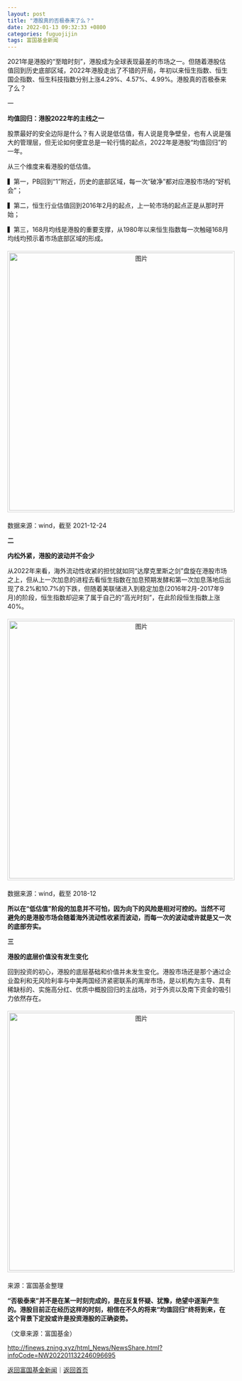 ```yaml
---
layout: post
title: "港股真的否极泰来了么？"
date: 2022-01-13 09:32:33 +0800
categories: fuguojijin
tags: 富国基金新闻
---
```

<p>2021年是港股的“至暗时刻”，港股成为全球表现最差的市场之一。但随着港股估值回到历史底部区域，2022年港股走出了不错的开局，年初以来恒生指数、恒生国企指数、恒生科技指数分别上涨4.29%、4.57%、4.99%。港股真的否极泰来了么？</p><p>一</p><p><strong>均值回归：港股2022年的主线之一 </strong></p><p>股票最好的安全边际是什么？有人说是低估值，有人说是竞争壁垒，也有人说是强大的管理层，但无论如何便宜总是一轮行情的起点，2022年是港股“均值回归”的一年。</p><p>从三个维度来看港股的低估值。</p><p>▍第一，PB回到“1”附近，历史的底部区域，每一次“破净”都对应港股市场的“好机会”；</p><p>▍第二，恒生行业估值回到2016年2月的起点，上一轮市场的起点正是从那时开始；</p><p>▍第三，168月均线是港股的重要支撑，从1980年以来恒生指数每一次触碰168月均线均预示着市场底部区域的形成。</p><center><img src="https://dfscdn.dfcfw.com/download/D25130279577481595902_w1080h489.jpg" alt="图片" width="580" style="border:#d1d1d1 1px solid;padding:3px;margin:5px 0;" /></center><p>数据来源：wind，截至 2021-12-24</p><p><strong>二</strong></p><p><strong>内松外紧，港股的波动并不会少 </strong></p><p>从2022年来看，海外流动性收紧的担忧就如同“达摩克里斯之剑”盘旋在港股市场之上，但从上一次加息的进程去看恒生指数在加息预期发酵和第一次加息落地后出现了8.2%和10.7%的下跌，但随着美联储进入到稳定加息(2016年2月-2017年9月)的阶段，恒生指数却迎来了属于自己的“高光时刻”，在此阶段恒生指数上涨40%。</p><center><img src="https://dfscdn.dfcfw.com/download/D24643944449512432804_w948h444.jpg" alt="图片" width="580" style="border:#d1d1d1 1px solid;padding:3px;margin:5px 0;" /></center><p>数据来源：wind，截至 2018-12</p><p><strong>所以在“低估值”阶段的加息并不可怕，因为向下的风险是相对可控的。当然不可避免的是港股市场会随着海外流动性收紧而波动，而每一次的波动或许就是又一次的底部夯实。</strong></p><p><strong>三</strong></p><p><strong>港股的底层价值没有发生变化</strong></p><p>回到投资的初心，港股的底层基础和价值并未发生变化。港股市场还是那个通过企业盈利和无风险利率与中美两国经济紧密联系的离岸市场，是以机构为主导、具有稀缺标的、实施高分红、优质中概股回归的主战场，对于外资以及南下资金的吸引力依然存在。</p><center><img src="https://dfscdn.dfcfw.com/download/D25725787444669282705_w939h398.jpg" alt="图片" width="580" style="border:#d1d1d1 1px solid;padding:3px;margin:5px 0;" /></center><p>来源：富国基金整理</p><p><strong>“否极泰来”并不是在某一时刻完成的，是在反复怀疑、犹豫，绝望中逐渐产生的。港股目前正在经历这样的时刻，相信在不久的将来“均值回归”终将到来，在这个背景下定投或许是投资港股的正确姿势。</strong></p><p class="em_media">（文章来源：富国基金）</p>

<http://finews.zning.xyz/html_News/NewsShare.html?infoCode=NW202201132246096695>

[返回富国基金新闻](//finews.withounder.com/category/fuguojijin.html)｜[返回首页](//finews.withounder.com/)